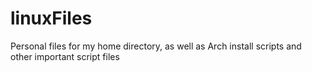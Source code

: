 # linuxFiles
Personal files for my home directory, as well as Arch install scripts and other important script files

